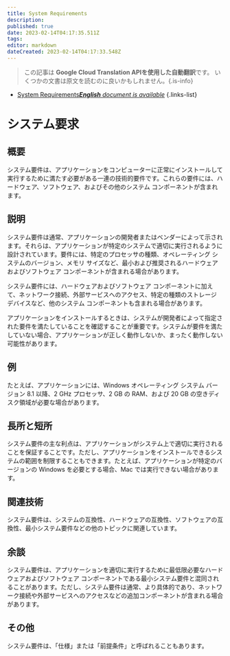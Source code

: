 ```yaml
---
title: System Requirements
description: 
published: true
date: 2023-02-14T04:17:35.511Z
tags: 
editor: markdown
dateCreated: 2023-02-14T04:17:33.548Z
---
```


> この記事は **Google Cloud Translation APIを使用した自動翻訳**です。
いくつかの文書は原文を読むのに良いかもしれません。{.is-info}



- [System Requirements***English** document is available*](/en/Knowledge-base/Dictionary/system-requirements)
{.links-list}


# システム要求

## 概要
システム要件は、アプリケーションをコンピューターに正常にインストールして実行するために満たす必要がある一連の技術的要件です。これらの要件には、ハードウェア、ソフトウェア、およびその他のシステム コンポーネントが含まれます。

## 説明
システム要件は通常、アプリケーションの開発者またはベンダーによって示されます。それらは、アプリケーションが特定のシステムで適切に実行されるように設計されています。要件には、特定のプロセッサの種類、オペレーティング システムのバージョン、メモリ サイズなど、最小および推奨されるハードウェアおよびソフトウェア コンポーネントが含まれる場合があります。

システム要件には、ハードウェアおよびソフトウェア コンポーネントに加えて、ネットワーク接続、外部サービスへのアクセス、特定の種類のストレージ デバイスなど、他のシステム コンポーネントも含まれる場合があります。

アプリケーションをインストールするときは、システムが開発者によって指定された要件を満たしていることを確認することが重要です。システムが要件を満たしていない場合、アプリケーションが正しく動作しないか、まったく動作しない可能性があります。

## 例
たとえば、アプリケーションには、Windows オペレーティング システム バージョン 8.1 以降、2 GHz プロセッサ、2 GB の RAM、および 20 GB の空きディスク領域が必要な場合があります。

## 長所と短所
システム要件の主な利点は、アプリケーションがシステム上で適切に実行されることを保証することです。ただし、アプリケーションをインストールできるシステムの範囲を制限することもできます。たとえば、アプリケーションが特定のバージョンの Windows を必要とする場合、Mac では実行できない場合があります。

## 関連技術
システム要件は、システムの互換性、ハードウェアの互換性、ソフトウェアの互換性、最小システム要件などの他のトピックに関連しています。

## 余談
システム要件は、アプリケーションを適切に実行するために最低限必要なハードウェアおよびソフトウェア コンポーネントである最小システム要件と混同されることがあります。ただし、システム要件は通常、より具体的であり、ネットワーク接続や外部サービスへのアクセスなどの追加コンポーネントが含まれる場合があります。

## その他
システム要件は、「仕様」または「前提条件」と呼ばれることもあります。